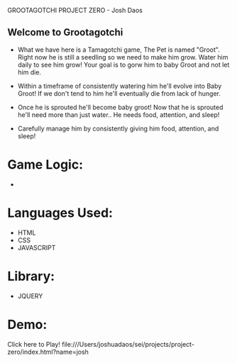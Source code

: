  GROOTAGOTCHI PROJECT ZERO - Josh Daos

## Welcome to Grootagotchi

- What we have here is a Tamagotchi game, The Pet is named "Groot".
Right now he is still a seedling so we need to make him grow.
Water him daily to see him grow! 
Your goal is to gorw him to baby Groot and not let him die.

- Within a timeframe of consistently watering him he'll evolve into Baby Groot!
If we don't tend to him he'll eventually die from lack of hunger.

- Once he is sprouted he'll become baby groot!
Now that he is sprouted he'll need more than just water..
He needs food, attention, and sleep!

- Carefully manage him by consistently giving him food, attention, and sleep!


# Game Logic:
-

# Languages Used:
- HTML
- CSS
- JAVASCRIPT
 
# Library: 
- JQUERY

# Demo:
Click here to Play!
file:///Users/joshuadaos/sei/projects/project-zero/index.html?name=josh


